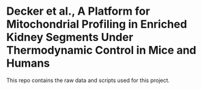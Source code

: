 # Decker et al., A Platform for Mitochondrial Profiling in Enriched Kidney Segments Under Thermodynamic Control in Mice and Humans

This repo contains the raw data and scripts used for this project.

